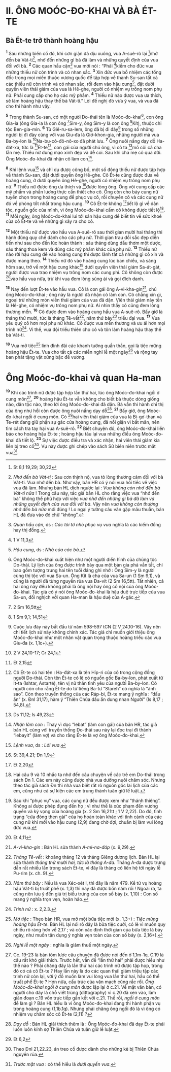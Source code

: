 # II. ÔNG MOÓC-ĐO-KHAI VÀ BÀ ÉT-TE
## Bà Ét-te trở thành hoàng hậu
<sup><b>1</b></sup> Sau những biến cố đó, khi cơn giận đã dịu xuống, vua A-suê-rô lại [^1*]nhớ đến bà Vát-ti[^1], nhớ đến những gì bà đã làm và những quyết định của vua đối với bà. <sup><b>2</b></sup> Các quan hầu cận[^2] vua mới nói : “Phải [^2*]kiếm cho đức vua những thiếu nữ còn trinh và có nhan sắc. <sup><b>3</b></sup> Xin đức vua bổ nhiệm các tổng đốc trong mọi miền thuộc vương quốc để tập hợp về thành Su-san tất cả các thiếu nữ còn trinh và có nhan sắc, rồi đem vào hậu cung[^3], đặt dưới quyền viên thái giám của vua là Hê-ghe, người có nhiệm vụ trông nom phụ nữ. Phải cung cấp cho họ các mỹ phẩm. <sup><b>4</b></sup> Thiếu nữ nào được vua ưa thích, sẽ làm hoàng hậu thay thế bà Vát-ti.” Lời đề nghị đó vừa ý vua, và vua đã cho thi hành như vậy.

<sup><b>5</b></sup> Trong thành Su-san, có một người Do-thái tên là Moóc-đo-khai[^4], con ông Gia-ia (ông Gia-ia là con ông [^3*]Sim-y, ông Sim-y là con ông [^4*]Kít), thuộc chi tộc Ben-gia-min. <sup><b>6</b></sup> Từ Giê-ru-sa-lem, ông đã bị đi đày[^5] trong số những người bị đi đày cùng với vua Giu-đa là Giơ-khon-gia, những người mà vua Ba-by-lon là [^5*]Na-bu-cô-đô-nô-xo đã phát lưu. <sup><b>7</b></sup> Ông nuôi nấng dạy dỗ Ha-đát-xa, tức là [^6*]Ét-te[^6], con gái của người chú ông, vì cô ta [^7*]mồ côi cả cha lẫn mẹ. Thiếu nữ dung mạo xinh đẹp và dễ coi. Sau khi cha mẹ cô qua đời. Ông Moóc-đo-khai đã nhận cô làm con[^7].

<sup><b>8</b></sup> Khi lệnh vua[^8] và chỉ dụ được công bố, một số đông thiếu nữ được tập hợp về thành Su-san, đặt dưới quyền ông Hê-ghe. Cô Ét-te cũng được đưa về hoàng cung, ở dưới quyền ông Hê-ghe, người có nhiệm vụ trông nom phụ nữ. <sup><b>9</b></sup> Thiếu nữ được ông ưa thích và [^8*]được lòng ông. Ông vội cung cấp các mỹ phẩm và phần lương thực cần thiết cho cô. Ông còn cho bảy cung nữ tuyển chọn trong hoàng cung để phục vụ cô, rồi chuyển cô và các cung nữ đó về phòng tốt nhất trong hậu cung. <sup><b>10</b></sup> Cô Ét-te không [^9*]tiết lộ gì về dân tộc, nguồn gốc của mình, vì ông Moóc-đo-khai cấm cô không được tiết lộ[^9]. <sup><b>11</b></sup> Mỗi ngày, ông Moóc-đo-khai lui tới sân hậu cung để biết tin về sức khoẻ của cô Ét-te và về những gì xảy ra cho cô.

<sup><b>12</b></sup> Một thiếu nữ được vào hầu vua A-suê-rô sau thời gian mười hai tháng thi hành đúng quy chế dành cho các phụ nữ. Thời gian trau dồi sắc đẹp diễn tiến như sau cho đến lúc hoàn thành : sáu tháng dùng dầu thơm một dược, sáu tháng thoa kem và dùng các mỹ phẩm khác của phụ nữ. <sup><b>13</b></sup> Thiếu nữ nào rời hậu cung để vào hoàng cung thì được lãnh tất cả những gì cô xin và được mang theo. <sup><b>14</b></sup> Thiếu nữ đó vào hoàng cung lúc ban chiều, và sáng hôm sau, trở về một hậu cung khác[^10] dưới quyền viên thái giám Sa-át-gát, người được vua trao nhiệm vụ trông nom các cung phi. Cô không còn được [^10*]vào hầu vua nữa, trừ khi vua đem lòng sủng ái và gọi đích danh.

<sup><b>15</b></sup> Nay đến lượt Ét-te vào hầu vua. Cô là con gái ông A-vi-kha-gin[^11], chú ông Moóc-đo-khai ; ông này là người đã nhận cô làm con. Cô chẳng xin gì, ngoại trừ những món viên thái giám của vua đã dặn. Viên thái giám này tên là Hê-ghe, có nhiệm vụ trông nom phụ nữ. Ai nhìn thấy cô cũng đem lòng thương mến. <sup><b>16</b></sup> Cô được đem vào hoàng cung hầu vua A-suê-rô. Bấy giờ là tháng thứ mười, tức là tháng Tê-vết[^12], năm thứ bảy[^13] triều đại vua. <sup><b>17</b></sup> Vua yêu quý cô hơn mọi phụ nữ khác. Cô được vua mến thương và ưu ái hơn mọi trinh nữ[^14]. Vì thế, vua đội triều thiên cho cô và tôn làm hoàng hậu thay thế bà Vát-ti.

<sup><b>18</b></sup> Vua mở tiệc[^15] linh đình đãi các khanh tướng quần thần, gọi là tiệc mừng hoàng hậu Ét-te. Vua cho tất cả các miền nghỉ lễ một ngày[^16] và rộng tay ban phát tặng vật xứng bậc đế vương.

# Ông Moóc-đo-khai và quan Ha-man
<sup><b>19</b></sup> Khi các trinh nữ được tập hợp lần thứ hai, lúc ông Moóc-đo-khai ngồi ở cung môn[^17], <sup><b>20</b></sup> hoàng hậu Ét-te vẫn không cho biết bà thuộc dòng giống nào, dân tộc nào, theo lời ông Moóc-đo-khai đã dặn. Bà vẫn thi hành chỉ thị của ông như hồi còn được ông nuôi nấng dạy dỗ[^18]. <sup><b>21</b></sup> Bấy giờ, ông Moóc-đo-khai ngồi ở cung môn. Có [^11*]hai viên thái giám của vua là Bi-gơ-than và Te-rét đang giữ phận sự gác cửa hoàng cung, đã nổi giận vì bất mãn, nên tìm cách tra tay hại vua A-suê-rô. <sup><b>22</b></sup> Biết chuyện đó, ông Moóc-đo-khai liền báo cho hoàng hậu Ét-te ; hoàng hậu tâu lại vua những điều ông Moóc-đo-khai đã tiết lộ. <sup><b>23</b></sup> Sự việc được điều tra và xác nhận, hai viên thái giám kia liền bị treo cổ[^19]. Vụ này được ghi chép vào sách Sử biên niên trước mặt vua[^20].

[^1]: <i>Nhớ đến bà Vát-ti</i> : Sau cơn thịnh nộ, vua tỏ lòng thương cảm đối với bà Vát-ti. Vua nhớ đến bà. Như vậy, bản HR có ý nói vua hối tiếc về việc vua đã làm. Nhưng bản HL dịch ngược lại : <i>Vua không còn nhớ đến bà Vát-ti nữa</i> ! Trong câu này, tác giả bản HL cho rằng việc vua “nhớ đến bà” không thể phù hợp với việc <i>vua nhớ đến những gì bà đã làm và những quyết định của vua đối với bà</i>. Vậy nên <i>vua không còn thương nhớ đến bà nữa</i> mới đúng ! Lo ngại ý tưởng câu văn gặp mâu thuẫn, bản HL đã đưa vào đó chữ “không”.
[^2]: <i>Quan hầu cận</i>, ds : <i>Các tôi tớ nhỏ phục vụ vua</i> nghĩa là các kiếm đồng hay thị đồng.
[^3]: <i>Hậu cung</i>, ds : <i>Nhà của các bà</i>.
[^4]: Ông Moóc-đo-khai xuất hiện như một người điển hình của chủng tộc Do-thái. Lý lịch của ông được trình bày qua một bản gia phả vắn tắt, chỉ bao gồm tượng trưng hai tên tuổi đáng ghi nhớ : Ông Sim-y là người cùng thị tộc với vua Sa-un. Ông Kít là cha của vua Sa-un (1 Sm 9,1), và cũng là người đã từng nguyền rủa vua Đa-vít (2 Sm 16,5tt). Tất nhiên, cả hai ông này đều không phải là ông nội hay ông cố nội của ông Moóc-đo-khai. Tác giả có ý nói ông Moóc-đo-khai là hậu duệ trực tiếp của vua Sa-un, đối nghịch với quan Ha-man là hậu duệ của A-gác.
[^5]: Cuộc lưu đày này bắt đầu từ năm 598-597 tCN (2 V 24,10-16). Vậy nên chi tiết lịch sử này không chính xác. Tác giả chỉ muốn giới thiệu ông Moóc-đo-khai như một nhân vật quan trọng thuộc hoàng triều các vua Giu-đa (x. 1,1c+).
[^6]: Cô Ét-te có hai tên : Ha-đát-xa là tên Híp-ri của cô trong cộng đồng người Do-thái. Còn tên Ét-te có lẽ có nguồn gốc Ba-by-lon, phát xuất từ Ít-ta (Ishtar, Astarté), tên vị nữ thần tình yêu của người Ba-by-lon. Có người còn cho rằng Ét-te do từ tiếng Ba-tư “Stareh” có nghĩa là “ánh sao”. Còn theo truyền thống của các Ráp-bi, Ét-te mang ý nghĩa : “dấu ẩn” (x. Đnl 31,17), hàm ý “Thiên Chúa dấu ẩn dung nhan Người” (Is 8,17 ; 54,8).
[^7]: <i>Nhận làm con</i> : Thay vì đọc “lebat” (làm con gái) của bản HR, tác giả bản HL cùng với truyền thống Do-thái sau này lại đọc trại đi thành “lebayit” (làm vợ) và cho rằng Ét-te là vợ ông Moóc-đo-khai.
[^8]: <i>Lệnh vua</i>, ds : <i>Lời vua</i>.
[^9]: Hai câu 9 và 10 nhắc ta nhớ đến câu chuyện về các trẻ em Do-thái trong sách Đn 1. Các em này cũng được nhà vua dưỡng nuôi chăm sóc. Nhưng theo tác giả sách Đn thì nhà vua biết rất rõ nguồn gốc lai lịch của các em, cũng như cả sự kiện các em trung thành tuân giữ lề luật.
[^10]: Sau khi “phục vụ” vua, các cung nữ đều được xem như “thánh thiêng”. Không ai được phép đụng đến họ ; vì như thế là xúc phạm đến vương quyền và kỳ vọng của hoàng gia (x. 2 Sm 16,21tt ; 1 V 2,22). Do đó, tình trạng “cửa đóng then gài” của họ hoàn toàn khác với tình cảnh của các cung nữ khi mới vào hậu cung (2,9) đang chờ đợi, chuẩn bị làm vui lòng đức vua.
[^11]: <i>A-vi-kha-gin</i> : Bản HL sửa thành <i>A-mi-na-đáp</i> (x. 9,29).
[^12]: <i>Tháng Tê-vết</i> : khoảng tháng 12 và tháng Giêng dương lịch. Bản HL lại sửa thành <i>tháng thứ mười hai, tức là tháng A-đa</i>. Tháng A-đa được trưng dẫn rất nhiều lần trong sách Ét-te, vì đây là tháng có liên hệ tới ngày lễ Pu-rim (x. ch. 9).
[^13]: <i>Năm thứ bảy</i> : Nếu là vua Xéc-xét I, thì đây là năm 479. Kể từ vụ hoàng hậu Vát-ti bị truất phế (x. 1,3) thì nay đã được bốn năm rồi ! Ngoài ra, ta cũng nên lưu ý đến giá trị biểu trưng của con số bảy (x. 1,10) : Con số mang ý nghĩa trọn vẹn, hoàn hảo.
[^14]: <i>Trinh nữ</i> : x. 2,2.3.
[^15]: <i>Mở tiệc</i> : Theo bản HR, vua mở một bữa tiệc mới (x. 1,3+) : <i>Tiệc mừng hoàng hậu Ét-te</i>. Bản HL lại nói rõ đây là bữa tiệc cưới, có lẽ vì muốn quy chiếu rõ ràng hơn về 2,17 ; và còn xác định thời gian của bữa tiệc là bảy ngày, như muốn tận dụng ý nghĩa vẹn toàn của con số bảy (x. 2,16+).
[^16]: <i>Nghỉ lễ một ngày</i> : nghĩa là giảm thuế một ngày.
[^17]: Cc. 19-23 là bản tóm lược câu chuyện đã được nói đến ở 1,1m-1q. C.19 là câu rất khó giải thích. Trước hết, vấn đề “lần thứ hai” phải được hiểu như thế nào ? Phải chăng đây là lần thứ hai các trinh nữ được tập họp, trong đó có cả cô Ét-te ? Hay lần này là do các quan thái giám triệu tập các trinh nữ còn lại, với ý đồ muốn làm vui lòng vua lần thứ hai, hầu có thể truất phế Ét-te ? Hơn nữa, cấu trúc của văn mạch cũng rắc rối. <i>Ông Moóc-đo-khai ngồi ở cung môn</i> được lặp lại ở c.21. Về mặt văn bản, có người cho đây là chỗ viết trùng (dittography) vì c.20 đã xen vào, làm gián đoạn c.19 vốn trực tiếp gắn kết với c.21. Thế rồi, <i>ngồi ở cung môn</i> để làm gì ? Bản HL hiểu là vì ông Moóc-đo-khai đang thi hành phận vụ trong hoàng cung (1,1b.1q). Nhưng phải chăng ông ngồi đó là vì ông có nhiệm vụ chăm sóc cô Ét-te (2,11) ?
[^18]: <i>Dạy dỗ</i> : Bản HL giải thích thêm là : Ông Moóc-đo-khai đã dạy Ét-te phải luôn luôn kính sợ Thiên Chúa và tuân giữ lề luật.
[^19]: Theo Đnl 21,22.23, án treo cổ được dành cho những kẻ bị Thiên Chúa nguyền rủa.
[^20]: <i>Trước mặt vua</i> : có thể hiểu là <i>dưới quyền vua</i>.
[^1*]: St 8,1 19,29; 30,22
[^2*]: 1 V 11,3
[^3*]: 2 Sm 16,5tt
[^4*]: 1 Sm 9,1; 14,51
[^5*]: 2 V 24,10-17; Gr 24,1
[^6*]: Et 2,15
[^7*]: Ds 11,12; Is 49,23
[^8*]: St 39,4.21; Đn 1,9
[^9*]: Et 2,20
[^10*]: Et 4,11
[^11*]: Et 6,2
